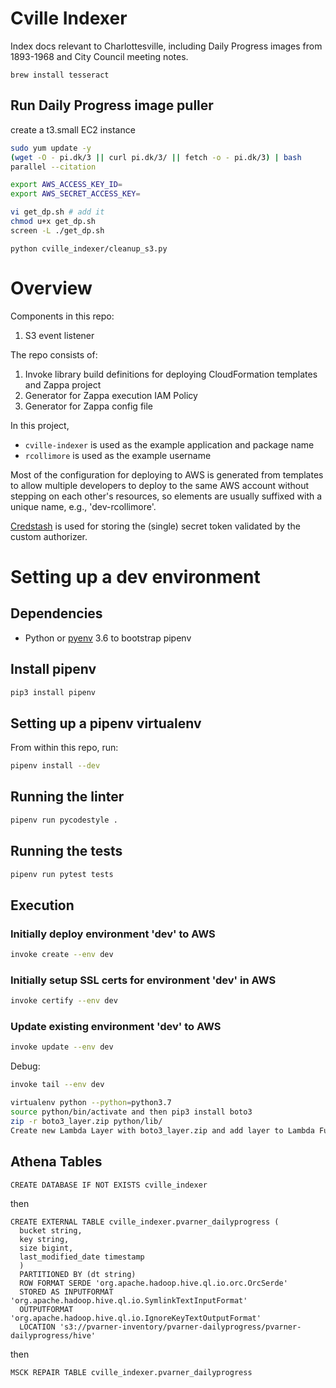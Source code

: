 # Cville Indexer

Index docs relevant to Charlottesville, including Daily Progress images from 1893-1968 and City Council meeting notes.

    brew install tesseract

## Run Daily Progress image puller
create a t3.small EC2 instance

```bash
sudo yum update -y
(wget -O - pi.dk/3 || curl pi.dk/3/ || fetch -o - pi.dk/3) | bash
parallel --citation

export AWS_ACCESS_KEY_ID=
export AWS_SECRET_ACCESS_KEY=

vi get_dp.sh # add it
chmod u+x get_dp.sh
screen -L ./get_dp.sh
```


    python cville_indexer/cleanup_s3.py

# Overview

Components in this repo:
1. S3 event listener

The repo consists of:
1. Invoke library build definitions for deploying CloudFormation templates and Zappa project
1. Generator for Zappa execution IAM Policy
1. Generator for Zappa config file

In this project,
* `cville-indexer` is used as the example application and package name
* `rcollimore` is used as the example username

Most of the configuration for deploying to AWS is generated from templates to allow multiple developers to deploy to
the same AWS account without stepping on each other's resources, so elements are usually suffixed with a unique name,
e.g., 'dev-rcollimore'.

[Credstash](https://github.com/fugue/credstash) is used for storing the (single) secret token validated by the
custom authorizer.

#  Setting up a dev environment

## Dependencies

* Python or [pyenv](https://github.com/pyenv/pyenv) 3.6 to bootstrap pipenv

## Install pipenv

```bash
pip3 install pipenv
```

## Setting up a pipenv virtualenv

From within this repo, run:

```bash
pipenv install --dev
```

## Running the linter

```bash
pipenv run pycodestyle .
```

## Running the tests

```bash
pipenv run pytest tests
```

## Execution

### Initially deploy environment 'dev' to AWS

```bash
invoke create --env dev
```

### Initially setup SSL certs for environment 'dev' in AWS

```bash
invoke certify --env dev
```

### Update existing environment 'dev' to AWS

```bash
invoke update --env dev
```

Debug:
```bash
invoke tail --env dev
```

```bash
virtualenv python --python=python3.7
source python/bin/activate and then pip3 install boto3
zip -r boto3_layer.zip python/lib/
Create new Lambda Layer with boto3_layer.zip and add layer to Lambda Function
```

## Athena Tables

```
CREATE DATABASE IF NOT EXISTS cville_indexer
```
then
```
CREATE EXTERNAL TABLE cville_indexer.pvarner_dailyprogress (
  bucket string,
  key string,
  size bigint,
  last_modified_date timestamp
  )
  PARTITIONED BY (dt string)
  ROW FORMAT SERDE 'org.apache.hadoop.hive.ql.io.orc.OrcSerde'
  STORED AS INPUTFORMAT 'org.apache.hadoop.hive.ql.io.SymlinkTextInputFormat'
  OUTPUTFORMAT  'org.apache.hadoop.hive.ql.io.IgnoreKeyTextOutputFormat'
  LOCATION 's3://pvarner-inventory/pvarner-dailyprogress/pvarner-dailyprogress/hive'
```

then

```
MSCK REPAIR TABLE cville_indexer.pvarner_dailyprogress
```